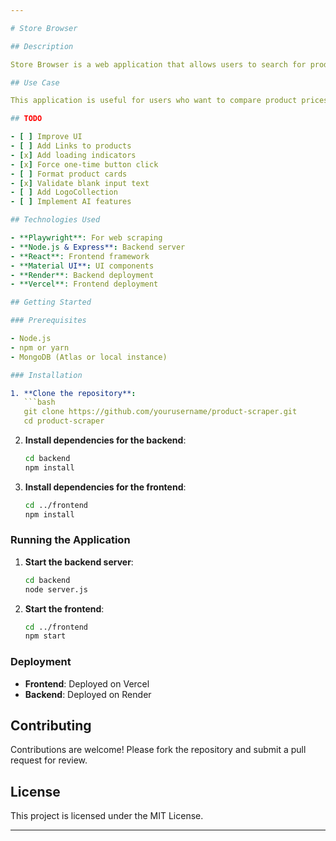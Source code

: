 ```yaml
---

# Store Browser

## Description

Store Browser is a web application that allows users to search for products across multiple online delivery stores such as Swiggy, Zepto, and Blinkit. The application scrapes data from these sources, merges and sorts the results, and displays them in a user-friendly interface. The backend is built with Node.js and Express, while the frontend is developed using React and Material UI. The application is deployed using Render for the backend and Vercel for the frontend.

## Use Case

This application is useful for users who want to compare product prices and availability across different online delivery platforms. It provides a consolidated view of products, making it easier to find the best deals and make informed purchasing decisions.

## TODO

- [ ] Improve UI
- [ ] Add Links to products
- [x] Add loading indicators
- [x] Force one-time button click
- [ ] Format product cards
- [x] Validate blank input text
- [ ] Add LogoCollection
- [ ] Implement AI features

## Technologies Used

- **Playwright**: For web scraping
- **Node.js & Express**: Backend server
- **React**: Frontend framework
- **Material UI**: UI components
- **Render**: Backend deployment
- **Vercel**: Frontend deployment

## Getting Started

### Prerequisites

- Node.js
- npm or yarn
- MongoDB (Atlas or local instance)

### Installation

1. **Clone the repository**:
   ```bash
   git clone https://github.com/yourusername/product-scraper.git
   cd product-scraper
   ```

2. **Install dependencies for the backend**:
   ```bash
   cd backend
   npm install
   ```

3. **Install dependencies for the frontend**:
   ```bash
   cd ../frontend
   npm install
   ```

### Running the Application

1. **Start the backend server**:
   ```bash
   cd backend
   node server.js
   ```

2. **Start the frontend**:
   ```bash
   cd ../frontend
   npm start
   ```

### Deployment

- **Frontend**: Deployed on Vercel
- **Backend**: Deployed on Render

## Contributing

Contributions are welcome! Please fork the repository and submit a pull request for review.

## License

This project is licensed under the MIT License.

---
```


